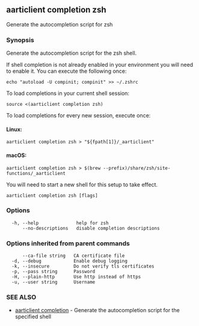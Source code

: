 ## aarticlient completion zsh

Generate the autocompletion script for zsh

### Synopsis

Generate the autocompletion script for the zsh shell.

If shell completion is not already enabled in your environment you will need
to enable it.  You can execute the following once:

	echo "autoload -U compinit; compinit" >> ~/.zshrc

To load completions in your current shell session:

	source <(aarticlient completion zsh)

To load completions for every new session, execute once:

#### Linux:

	aarticlient completion zsh > "${fpath[1]}/_aarticlient"

#### macOS:

	aarticlient completion zsh > $(brew --prefix)/share/zsh/site-functions/_aarticlient

You will need to start a new shell for this setup to take effect.


```
aarticlient completion zsh [flags]
```

### Options

```
  -h, --help              help for zsh
      --no-descriptions   disable completion descriptions
```

### Options inherited from parent commands

```
      --ca-file string   CA certificate file
  -d, --debug            Enable debug logging
  -k, --insecure         Do not verify tls certificates
  -p, --pass string      Password
  -H, --plain-http       Use http instead of https
  -u, --user string      Username
```

### SEE ALSO

* [aarticlient completion](aarticlient_completion.md)	 - Generate the autocompletion script for the specified shell

